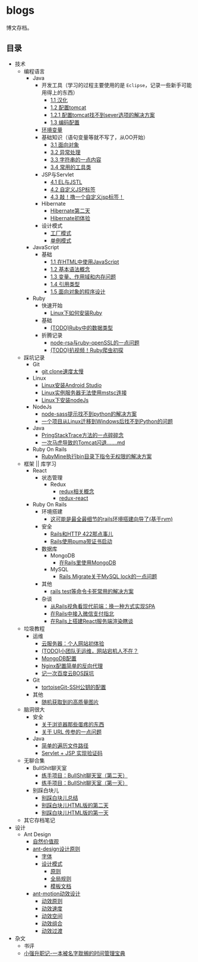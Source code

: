 # blogs
博文存档。

## 目录

- 技术
    - 编程语言
        - Java
            - 开发工具（学习的过程主要使用的是 `Eclipse`，记录一些新手可能用得上的东西）
                - [1.1 汉化](./技术/编程语言/java/1.1.汉化.md)
                - [1.2 配置tomcat](./技术/编程语言/java/1.2.配置tomcat.md)
                - [1.2.1 配置tomcat找不到sever选项的解决方案](./技术/编程语言/java/1.2.1.配置tomcat找不到sever选项的解决方案.md)
                - [1.3 编码配置](./技术/编程语言/java/1.3.编码配置.md)
            - [环境变量](./技术/编程语言/java/2.环境变量篇.md)
            - 基础知识（语句变量等就不写了，从OO开始）
                - [3.1 面向对象](./技术/编程语言/java/3.1.面向对象.md)
                - [3.2 异常处理](./技术/编程语言/java/3.2.异常处理.md)
                - [3.3 字符串的一点内容](./技术/编程语言/java/3.3.字符串的一点内容.md)
                - [3.4 常用的工具类](./技术/编程语言/java/3.4.常用的工具类.md)
            - JSP与Servlet
                - [4.1 EL与JSTL](./技术/编程语言/java/4.1.EL与JSTL.md)
                - [4.2 自定义JSP标签](./技术/编程语言/java/4.2.自定义JSP标签.md)
                - [4.3 敲！撸一个自定义jsp标签！](./技术/编程语言/java/敲！撸一个自定义jsp标签！.md)
            - Hibernate
                - [Hibernate第二天](./技术/编程语言/java/Hibernate第二天.md)
                - [Hibernate初体验](./技术/编程语言/java/Hibernate初体验.md)
            - 设计模式
                - [工厂模式](./技术/编程语言/java/设计模式（二）：工厂模式.md)
                - [单例模式](./技术/编程语言/java/设计模式（一）：单例模式.md)
        - JavaScript
            - 基础
                - [1.1 在HTML中使用JavaScript](./技术/编程语言/javascript/JavaScript-1-在HTML中使用JavaScript.md)
                - [1.2 基本语法概念](./技术/编程语言/javascript/JavaScript-2-基本语法概念.md)
                - [1.3 变量、作用域和内存问题](./技术/编程语言/javascript/JavaScript-3-变量、作用域和内存问题.md)
                - [1.4 引用类型](./技术/编程语言/javascript/JavaScript-4-引用类型.md)
                - [1.5 面向对象的程序设计](./技术/编程语言/javascript/JavaScript-5-面向对象的程序设计.md)
        - Ruby
            - 快速开始
                - [Linux下如何安装Ruby](./技术/编程语言/ruby/Linux下如何安装Ruby.md)
            - 基础
                - [(TODO)Ruby中的数据类型](./技术/编程语言/ruby/Ruby中的数据类型.md)
            - 折腾记录
                - [node-rsa与ruby-openSSL的一点问题](./技术/编程语言/ruby/node-rsa与ruby-openSSL的一点问题.md)
                - [(TODO)扒视频！Ruby爬虫初探](./技术/编程语言/ruby/扒视频！Ruby爬虫初探.md)
    - 踩坑记录
        - Git
            - [git clone速度太慢](./技术/踩坑记录/git-clone速度太慢.md)
        - Linux
            - [Linux安装Android Studio](./技术/踩坑记录/Linux安装android-studio.md)
            - [Linux实例服务器无法使用mstsc连接](./技术/踩坑记录/Linux实例服务器无法使用mstsc连接.md)
            - [Linux下安装nodeJs](./技术/踩坑记录/Linux下安装nodeJs.md)
        - NodeJs
            - [node-sass提示找不到python的解决方案](./技术/踩坑记录/node-sass提示找不到python的解决方案.md)
            - [一个项目从Linux迁移到Windows后找不到Python的问题](./技术/踩坑记录/项目从Linux迁移到Windows后找不到Python的问题.md)
        - Java
            - [PringStackTrace方法的一点碎碎念](./技术/踩坑记录/PringStackTrace方法的一点碎碎念.md)
            - [一次马虎导致的Tomcat闪退…….md](./技术/踩坑记录/一次马虎导致的Tomcat闪退…….md)
        - Ruby On Rails
            - [RubyMine执行bin目录下指令无权限的解决方案](./技术/踩坑记录/RubyMine执行bin目录下指令无权限的解决方案.md)
    - 框架 || 库学习
        - React
            - 状态管理
                - Redux
                    - [redux相关概念](./技术/框架学习/React/redux相关概念.md)
                    - [redux-react](./技术/框架学习/React/redux-react.md)
        - Ruby On Rails
            - 环境搭建
                - [这可能是最全最细节的rails环境搭建向导了(基于rvm)](./技术/框架学习/Rails/这可能是最全最细节的rails环境搭建向导了(基于rvm).md)
            - 安全
                - [Rails和HTTP 422那点事儿](/技术/框架学习/Rails/Rails和HTTP422那点事儿.md)
                - [Rails使用puma带证书启动](/技术/框架学习/Rails/Rails使用puma带证书启动.md)
            - 数据库
                - MongoDB
                    - [在Rails里使用MongoDB](/技术/框架学习/Rails/在Rails里使用MongoDB.md)
                - MySQL
                    - [Rails Migrate关于MySQL lock的一点问题](/技术/框架学习/Rails/Rails-Migrate关于MySQL-lock的一点问题.md)
            - 其他
                - [rails test等命令卡死常用的解决方案](/技术/框架学习/Rails/Rails-test等命令卡死常用的解决方案.md)
            - 杂谈
                - [从Rails视角看现代前端：换一种方式实现SPA](/技术/框架学习/Rails/从Rails视角看现代前端：换一种方式实现SPA.md)
                - [在Rails中接入微信支付指北](/技术/框架学习/Rails/在Rails中接入微信支付指北.md)
                - [在Rails上搭建React服务端渲染瞎谈](/技术/框架学习/Rails/在Rails上搭建React服务端渲染瞎谈.md)
    - 垃圾教程
        - 运维
            - [云服务器：个人网站初体验](./技术/垃圾教程/云服务器：个人网站初体验.md)
            - [(TODO)小团队无运维，网站宕机人不在？](./技术/垃圾教程/小团队无运维，网站宕机人不在？.md)
            - [MongoDB配置](./技术/垃圾教程/MongoDB配置.md)
            - [Nginx配置简单的反向代理](./技术/垃圾教程/Nginx配置简单的反向代理.md)
            - [记一次百度云BOS踩坑](./技术/垃圾教程/记一次百度云BOS踩坑.md)
        - Git
            - [tortoiseGit-SSH公钥的配置](./技术/垃圾教程/tortoiseGit-SSH公钥的配置.md)
        - 其他
            - [随机获取到的高质量图片](./技术/垃圾教程/随机获取到的高质量图片.md)
    - 脑洞很大
        - 安全
            - [关于浏览器那些蛋疼的东西](./技术/脑洞很大/关于浏览器那些蛋疼的东西.md)
            - [关于 URL 传参的一点问题](./技术/脑洞很大/关于Url传参的一点问题.md)
        - Java
            - [简单的遍历文件路径](./技术/脑洞很大/简单的遍历文件路径.md)
            - [Servlet  + JSP 实现验证码](./技术/脑洞很大/servlet+jsp实现验证码.md)
    - 无聊合集
        - BullShit聊天室
            - [练手项目：BullShit聊天室（第二天）](./技术/无聊的很（做点小东西）/练手项目：BullShit聊天室（第二天）.md)
            - [练手项目：BullShit聊天室（第一天）](./技术/无聊的很（做点小东西）/练手项目：BullShit聊天室（第一天）.md)
        - 别踩白块儿
            - [别踩白块儿总结](./技术/无聊的很（做点小东西）/别踩白块儿总结.md)
            - [别踩白块儿HTML版的第二天](./技术/无聊的很（做点小东西）/别踩白块儿HTML版的第二天.md)
            - [别踩白块儿HTML版的第一天](./技术/无聊的很（做点小东西）/别踩白块儿HTML版的第一天.md)
    - 其它存档笔记
- 设计
    - Ant Design
        - [自然价值观](./设计/antd/自然价值观.md)
        - [ant-design设计原则](./设计/antd/ant-design设计原则.md)
            - [字体](./设计/antd/字体.md)
            - [设计模式](./设计/antd/设计模式.md)
                - [原则](./设计/antd/原则.md)
                - [全局规则](./设计/antd/全局规则.md)
                - [模板文档](./设计/antd/模板文档.md)
        - [ant-motion动效设计](./设计/antd/ant-motion动效设计.md)
            - [动效原则](./设计/antd/动效原则.md)
            - [动效速度](./设计/antd/动效速度.md)
            - [动效空间](./设计/antd/动效空间.md)
            - [动效组合](./设计/antd/动效组合.md)
            - [动效过渡](./设计/antd/动效过渡.md)
- 杂文
    - 书评
    - [小强升职记-一本被名字耽搁的时间管理宝典](./杂文/小强升职记-一本被名字耽搁的时间管理宝典.md)
